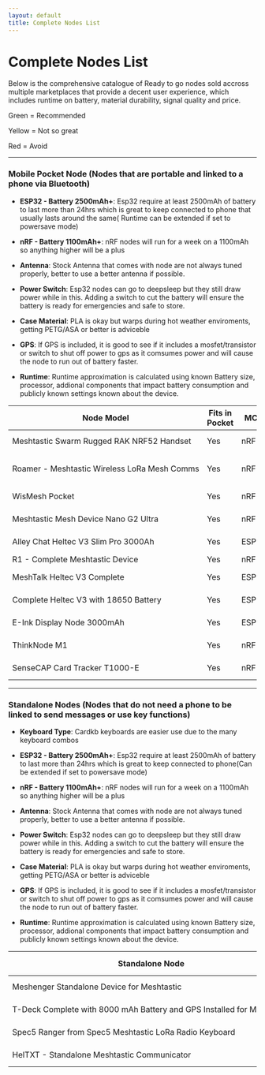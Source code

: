 ```yaml
---
layout: default
title: Complete Nodes List
---
```


# Complete Nodes List

Below is the comprehensive catalogue of Ready to go nodes sold accross multiple marketplaces that provide a decent user experience, which includes runtime on battery, material durability, signal quality and price.

Green = Recommended

Yellow = Not so great

Red = Avoid

<hr>

### Mobile Pocket Node (Nodes that are portable and linked to a phone via Bluetooth)

- **ESP32 - Battery 2500mAh+**:	Esp32 require at least 2500mAh of battery to last more than 24hrs which is great to keep connected to phone that usually lasts around the same( Runtime can be extended if set to powersave mode)

- **nRF - Battery 1100mAh+**:	nRF nodes will run for a week on a 1100mAh so anything higher will be a plus

- **Antenna**:	Stock Antenna that comes with node are not always tuned properly, better to use a better antenna if possible.

- **Power Switch**:	Esp32 nodes can go to deepsleep but they still draw power while in this. Adding a switch to cut the battery will ensure the battery is ready for emergencies and safe to store.

- **Case Material**: PLA is okay but warps during hot weather enviroments, getting PETG/ASA or better is adviceble

- **GPS**:	If GPS is included, it is good to see if it includes a mosfet/transistor or switch to shut off power to gps as it comsumes power and will cause the node to run out of battery faster.

- **Runtime**: Runtime approximation is calculated using known Battery size, processor, addional components that impact battery consumption and publicly known settings known about the device.

<table>
  <thead>
    <tr>
      <th style="white-space: nowrap;">Node Model</th>
      <th>Fits in Pocket</th>
      <th>MCU</th>
      <th>Display</th>
      <th>Battery</th>
      <th>Antenna</th>
      <th>Case Material</th>
      <th>Power Switch</th>
      <th>GPS</th>
      <th>Sensors</th>
      <th>Buzzer</th>
      <th>Canned Module</th>
      <th>Weatherproof</th>
      <th>Approximate Runtime</th>
      <th>Price</th>
      <th>Link</th>
    </tr>
  </thead>
  <tbody>
    <tr>
      <td style="white-space: nowrap;">Meshtastic Swarm Rugged RAK NRF52 Handset</td>
      <td>Yes</td><!--Fits in Pocket-->
      <td>nRF</td><!--MCU--> 
      <td>None</td><!--Display--> 
      <td style="background-color: green;">2000mAh</td><!--Battery-->
      <td style="background-color: green;">Gizont</td><!--Antenna-->
      <td style="background-color: green;">Injection Mold</td><!--Case Material-->
      <td style="background-color: green;">Yes</td><!--Power Switch-->
      <td style="background-color: yellow; color: black;">GPS/Low Power</td><!--GPS-->
      <td>None</td><!--GPS-->
      <td>None</td><!--Buzzer-->
      <td>None</td><!--Canned Module-->
      <td style="background-color: green;">Yes</td><!--Weatherproof-->
      <td>64Hrs</td><!--Approximate Runtime-->
      <td>$149.99+</td><!--Price-->
      <td><a href="https://www.etsy.com/listing/1599932153/meshtastic-swarm-rugged-rak-nrf52">Link</a></td><!--Link-->
    </tr>
    <tr>
      <td style="white-space: nowrap;">Roamer - Meshtastic Wireless LoRa Mesh Comms</td>
      <td>Yes</td><!--Fits in Pocket-->
      <td>nRF</td><!--MCU--> 
      <td>OLED 0.96"</td><!--Display--> 
      <td style="background-color: green;">2000mAh</td><!--Battery-->
      <td style="background-color: green;">2.5 dBi</td><!--Antenna-->
      <td style="background-color: green;">Nylon (3201PA-F)</td><!--Case Material-->
      <td>None</td><!--Power Switch-->
      <td style="background-color: yellow; color: black;">GPS/Low Power</td><!--GPS-->
      <td>None</td><!--Sensors-->
      <td style="background-color: green;">Yes</td><!--Buzzer-->
      <td style="background-color: green;">Rotary Encoder</td><!--Canned Module-->
      <td style="background-color: green;">Yes</td><!--Weatherproof-->
      <td>170Hrs</td><!--Approximate Runtime-->
      <td>$129.00</td><!--Price-->
      <td><a href="https://www.tindie.com/products/embeddedarts/roamer-meshtastic-wireless-lora-mesh-comms/">Link</a></td><!--Link-->
    </tr>
    <tr>
      <td style="white-space: nowrap;">WisMesh Pocket</td>
      <td>Yes</td><!--Fits in Pocket-->
      <td>nRF</td><!--MCU-->
      <td>OLED 0.96"</td><!--Display--> 
      <td style="background-color: green;">3200 mAh</td><!--Battery-->
      <td style="background-color: yellow; color: black;">Stock</td><!--Antenna-->
      <td style="background-color: green; color: black;">ASA</td><!--Case Material-->
      <td style="background-color: green;">Yes</td><!--Power Switch-->
      <td style="background-color: yellow; color: black;">GPS/Low Power</td><!--GPS-->
      <td>None</td><!--Sensors-->
      <td>None</td><!--Buzzer-->
      <td>None</td><!--Canned Module-->
      <td>No</td><!--Weatherproof-->
      <td>96Hrs</td><!--Weatherproof-->
      <td>$89.97</td><!--Price-->
      <td><a href="https://store.rokland.com/products/wismesh-pocket">Link</a></td><!--Link-->
    </tr>
    <tr>
      <td style="white-space: nowrap;">Meshtastic Mesh Device Nano G2 Ultra</td>
      <td>Yes</td><!--Fits in Pocket-->
      <td>nRF</td><!--MCU-->
      <td>OLED 1.3"</td><!--Display--> 
      <td style="background-color: green;">1200 mAh</td><!--Battery-->
      <td style="background-color: green; color: black;">2.0 dBi</td><!--Antenna-->
      <td style="background-color: green; color: black;">FiverGlass</td><!--Case Material-->
      <td style="background-color: green;">Yes</td><!--Power Switch-->
      <td style="background-color: green; color: black;">GPS/Power Switch</td><!--GPS-->
      <td>None</td><!--Sensors-->
      <td>None</td><!--Buzzer-->
      <td>None</td><!--Canned Module-->
      <td>No</td><!--Weatherproof-->
      <td>120Hrs</td><!--Weatherproof-->
      <td>$86.00</td><!--Price-->
      <td><a href="https://www.tindie.com/products/neilhao/meshtastic-mesh-device-nano-g2-ultra/">Link</a></td><!--Link-->
    </tr>
    <tr>
      <td style="white-space: nowrap;">Alley Chat Heltec V3 Slim Pro 3000Ah</td>
      <td>Yes</td><!--Fits in Pocket-->
      <td>ESP32</td><!--MCU-->
      <td>OLED 0.96"</td><!--Display--> 
      <td style="background-color: green;">3000mAh</td><!--Case Material-->
      <td style="background-color: green;">Gizont</td><!--Case Material-->
      <td style="background-color: yellow; color: black;">PLA+</td><!--Case Material-->
      <td style="background-color: yellow; color: black;">None</td><!--Power Switch-->
      <td>None</td><!--GPS-->
      <td>None</td><!--Sensors-->
      <td>None</td><!--Buzzer-->
      <td>None</td><!--Canned Module-->
      <td>No</td><!--Weatherproof-->
      <td>30Hrs</td><!--Approximate Runtime-->
      <td>$79.99</td><!--Price-->
      <td><a href="https://www.etsy.com/listing/1733573998/heltec-v3-complete-running-meshtastic">Link</a></td><!--Link-->
    </tr>
    <tr>
      <td style="white-space: nowrap;">R1 - Complete Meshtastic Device</td>
      <td>Yes</td><!--Fits in Pocket-->
      <td>nRF</td><!--MCU-->
      <td>None</td><!--Display--> 
      <td style="background-color: green;">1800mAh</td><!--Battery-->
      <td style="background-color: yellow; color: black;">Stock</td><!--Antenna-->
      <td style="background-color: yellow; color: black;">PLA CF</td><!--Case Material-->
      <td>None</td><!--Power Switch-->
      <td>None</td><!--GPS-->
      <td>None</td><!--Sensors-->
      <td>None</td><!--Buzzer-->
      <td>None</td><!--Canned Module-->
      <td>No</td><!--Weatherproof-->
      <td>300Hrs</td><!--Approximate Runtime-->
      <td>$79.00</td><!--Approximate Runtime-->
      <td><a href="https://www.etsy.com/listing/1801743857/r1-complete-meshtastic-device-powered-by">Link</a></td><!--Link-->
    </tr>
    <tr>
      <td style="white-space: nowrap;">MeshTalk Heltec V3 Complete</td>
      <td>Yes</td><!--Fits in Pocket-->
      <td>ESP32</td><!--MCU-->
      <td>OLED 0.96"</td><!--Display--> 
      <td style="background-color: green;">3000mAh</td><!--Battery-->
      <td style="background-color: green;">5dBi</td><!--Antenna-->
      <td style="background-color: green;">PETG</td><!--Case Material-->
      <td style="background-color: yellow; color: black;">None</td><!--Power Switch-->
      <td>None</td><!--GPS-->
      <td>None</td><!--Sensors-->
      <td>None</td><!--Buzzer-->
      <td>None</td><!--Canned Module-->
      <td>No</td><!--Weatherproof-->
      <td>30Hrs</td><!--Approximate Runtime-->
      <td>$77.39</td><!--Approximate Runtime-->
      <td><a href="https://www.etsy.com/listing/1756582234/meshtalk-heltec-v3-complete-device">Link</a></td><!--Link-->
    </tr>    
    <tr>
      <td style="white-space: nowrap;">Complete Heltec V3 with 18650 Battery</td>
      <td>Yes</td><!--Fits in Pocket-->
      <td>ESP32</td><!--MCU-->
      <td>OLED 0.96"</td><!--Display--> 
      <td style="background-color: green;">3000mAh</td><!--Battery-->
      <td style="background-color: green;">Gizont</td><!--Antenna-->
      <td style="background-color: green;">PETG</td><!--Case Material-->
      <td style="background-color: yellow; color: black;">None</td><!--Power Switch-->
      <td>None</td><!--GPS-->
      <td>None</td><!--Sensors-->
      <td>None</td><!--Buzzer-->
      <td>None</td><!--Canned Module-->
      <td>No</td><!--Weatherproof-->
      <td>30Hrs</td><!--Approximate Runtime-->
      <td>$60.00</td><!--Price-->
      <td><a href="https://www.etsy.com/listing/1726331968/complete-heltec-v3-device-running">Link</a></td><!--Link-->
    </tr>
    <tr>
      <td style="white-space: nowrap;">E-Ink Display Node 3000mAh</td>
      <td>Yes</td><!--Fits in Pocket-->
      <td>ESP32</td><!--MCU-->
      <td>E-Ink 2.13"</td><!--Display--> 
      <td style="background-color: green;">3000mAh</td><!--Battery-->
      <td style="background-color: yellow; color: black;">Stock</td><!--Antenna-->
      <td style="background-color: yellow; color: black;">PLA+</td><!--Case Material-->
      <td style="background-color: yellow; color: black;">None</td><!--Power Switch-->
      <td>None</td><!--GPS-->
      <td>None</td><!--Sensors-->
      <td>None</td><!--Buzzer-->
      <td>None</td><!--Canned Module-->
      <td>No</td><!--Weatherproof-->
      <td>95Hrs</td><!--Approximate Runtime-->
      <td>$57.00</td><!--Price-->
      <td><a href="https://www.etsy.com/your/shops/me/listing-editor/edit/1902659615">Link</a></td><!--Link-->
    </tr>
    <tr>
      <td style="white-space: nowrap;">ThinkNode M1</td>
      <td>Yes</td><!--Fits in Pocket-->
      <td>nRF</td><!--MCU-->
      <td>E-Ink 1.54"</td><!--Display--> 
      <td style="background-color: yellow; color: black;">1500mAh</td><!--Battery-->
      <td style="background-color: yellow; color: black;">Stock</td><!--Antenna-->
      <td style="background-color: green;">Injection Mold</td><!--Case Material-->
      <td>None</td><!--Power Switch-->
      <td style="background-color: green; color: black;">GPS/Switch</td><!--GPS-->
      <td>None</td><!--Sensors-->
      <td style="background-color: green;">Yes</td><!--Buzzer-->
      <td style="background-color: green;">Yes</td><!--Canned Module-->
      <td>No</td><!--Weatherproof-->
      <td>48Hrs+</td><!--Approximate Runtime-->
      <td>$40.00</td><!--Price-->
      <td><a href="https://www.elecrow.com/thinknode-m1-meshtastic-lora-signal-transceiver-powered-by-nrf52840-with-154-screen-support-gps.html">Link</a></td><!--Link-->
    </tr>
    <tr>
      <td style="white-space: nowrap;">SenseCAP Card Tracker T1000-E</td>
      <td>Yes</td><!--Fits in Pocket-->
      <td>nRF</td><!--MCU-->
      <td>None</td><!--Display--> 
      <td style="background-color: yellow; color: black;">700mAh</td><!--Battery-->
      <td style="background-color: yellow; color: black;">Stock</td><!--Antenna-->
      <td style="background-color: green;">Injection Mold</td><!--Case Material-->
      <td>None</td><!--Power Switch-->
      <td style="background-color: yellow; color: black;">GPS/Low Power</td><!--GPS-->
      <td style="background-color: green;">Temperature</td><!--Sensors-->
      <td style="background-color: green;">Yes</td><!--Buzzer-->
      <td>None</td><!--Canned Module-->
      <td style="background-color: green;">Yes</td><!--Weatherproof-->
      <td>48Hrs</td><!--Approximate Runtime-->
      <td>$39.90</td><!--Price-->
      <td><a href="https://www.seeedstudio.com/SenseCAP-Card-Tracker-T1000-E-for-Meshtastic-p-5913.html">Link</a></td><!--Link-->
    </tr>
  </tbody>
</table>

<hr>

### Standalone Nodes (Nodes that do not need a phone to be linked to send messages or use key functions)

- **Keyboard Type**:	Cardkb keyboards are easier use due to the many keyboard combos													

- **ESP32 - Battery 2500mAh+**:	Esp32 require at least 2500mAh of battery to last more than 24hrs which is great to keep connected to phone(Can be extended if set to powersave mode)											
- **nRF - Battery 1100mAh+**:	nRF nodes will run for a week on a 1100mAh so anything higher will be a plus													

- **Antenna**:	Stock Antenna that comes with node are not always tuned properly, better to use a better antenna if possible.													

- **Power Switch**: Esp32 nodes can go to deepsleep but they still draw power while in this. Adding a switch to cut the battery will ensure the battery is ready for emergencies and safe to store.													

- **Case Material**:	PLA is okay but warps during hot weather enviroments, getting PETG/ASA or better is adviceble													

- **GPS**:	If GPS is included, it is good to see if it includes a mosfet/transistor or switch to shut off power to gps as it comsumes power and will cause the node to run out of battery faster.					

- **Runtime**: Runtime approximation is calculated using known Battery size, processor, addional components that impact battery consumption and publicly known settings known about the device.

<table>
  <thead>
    <tr>
      <th style="white-space: nowrap;">Standalone Node</th>
      <th>Keyboard Handheld</th>
      <th>MCU</th>
      <th>Battery</th>
      <th>Antenna</th>
      <th>Case Material</th>
      <th>Power Switch</th>
      <th>GPS</th>
      <th>Sensor</th>
      <th>Buzzer</th>
      <th>Approximate Runtime</th>
      <th>Price</th>
      <th>Link</th>
    </tr>
  </thead>
  <tbody>
    <tr>
      <td style="white-space: nowrap;">Meshenger Standalone Device for Meshtastic</td>
      <td style="background-color: green;">Cardkb</td>
      <td>nRF</td>
      <td style="background-color: green;">4000mAh</td>
      <td style="background-color: green;">Gizont</td>
      <td style="background-color: green;">ASA</td>
      <td style="background-color: green;">Yes</td>
      <td style="background-color: yellow; color: black;">GPS/Low Power</td><!--GPS-->
      <td>None</td>
      <td style="background-color: green;">Yes</td>
      <td>175 Hrs</td>
      <td>$225.00</td>
      <td><a href="https://www.etsy.com/listing/1390142667/meshenger-standalone-device-for">Link</a></td>
    </tr>
    <tr>
      <td style="white-space: nowrap;">T-Deck Complete with 8000 mAh Battery and GPS Installed for Meshtastic</td>
      <td style="background-color: yellow; color: black;">Blackberry</td>
      <td>ESP32</td>
      <td style="background-color: green;">8000mAh</td>
      <td style="background-color: yellow; color: black;">Stock</td>
      <td style="background-color: yellow; color: black;">PLA</td>
      <td style="background-color: green;">Yes</td>
      <td style="background-color: green;">GPS/with Switch</td>
      <td>None</td>
      <td style="background-color: green;">Yes</td>
      <td>76Hrs</td>
      <td>$205.00</td>
      <td><a href="https://www.etsy.com/listing/1740148840/t-deck-complete-with-8000-mah-battery">Link</a></td>
    </tr>
    <tr>
      <td style="white-space: nowrap;">Spec5 Ranger from Spec5 Meshtastic LoRa Radio Keyboard</td>
      <td style="background-color: yellow; color: black;">Blackberry</td>
      <td>ESP32</td>
      <td style="background-color: green;">3300mAh</td>
      <td>Unknown</td>
      <td style="background-color: green;">PETG</td>
      <td style="background-color: green;">Yes</td>
      <td style="background-color: red; color: white;">GPS/No switch</td><!--GPS-->
      <td>None</td>
      <td style="background-color: green;">Yes</td>
      <td>8Hrs</td>
      <td>$179.99</td>
      <td><a href="https://www.etsy.com/listing/1727452694/spec5-ranger-from-spec5-meshtastic-lora">Link</a></td>
    </tr>
    <tr>
      <td style="white-space: nowrap;">HelTXT - Standalone Meshtastic Communicator</td>
      <td style="background-color: green;">Cardkb</td>
      <td>ESP32</td>
      <td style="background-color: green;">4000mAh</td>
      <td style="background-color: yellow; color: black;">Stock</td>
      <td style="background-color: yellow; color: black;">PLA+</td>
      <td style="background-color: green;">Yes</td>
      <td style="background-color: green;">GPS/with mosfet</td>
      <td style="background-color: green;">BME680</td>
      <td style="background-color: green;">Yes</td>
      <td>146Hrs</td>
      <td>$85.00</td>
      <td><a href="https://harukitoreda.etsy.com/listing/1729282449/heltxt-standalone-running-meshtastic">Link</a></td>
    </tr>
  </tbody>
</table>
